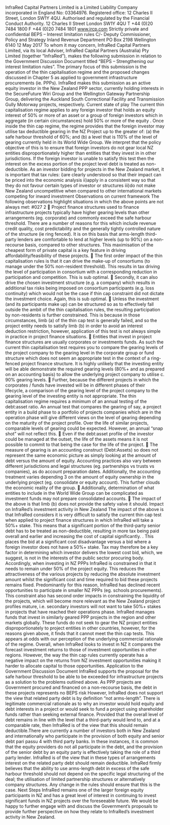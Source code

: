 InfraRed Capital Partners Limited is a Limited Liability Company incorporated in England No: 03364976. Registered office: 12 Charles II Street, London SW1Y 4QU. Authorised and regulated by the Financial Conduct Authority. 12 Charles II Street London SW1Y 4QU T +44 (0)20 7484 1800 F +44 (0)20 7484 1801 www.ircp.com Strictly private and confidential BEPS – Interest limitation rules C/- Deputy Commissioner, Policy and Strategy Inland Revenue Department PO Box 2198 Wellington 6140 12 May 2017 To whom it may concern, InfraRed Capital Partners Limited, via its local Adviser, InfraRed Capital Partners (Australia) Pty Limited (together “InfraRed”), makes the following submission in relation to the Government Discussion Document titled “BEPS – Strengthening our interest limitation rules”. The primary focus of this submission is the operation of the thin capitalisation regime and the proposed changes discussed in Chapter 5 as applied to government infrastructure procurements (ie. PPPs). InfraRed makes this submission as an active equity investor in the New Zealand PPP sector, currently holding interests in the SecureFuture Wiri Group and the Wellington Gateway Partnership Group, delivering the Auckland South Correctional Facility and Transmission Gully Motorway projects, respectively. Current state of play The current thin capitalisation regime applies to any foreign investor that holds an equity interest of 50% or more of an asset or a group of foreign investors which in aggregate (in certain circumstances) hold 50% or more of the equity . Once inside the thin cap regime, the regime provides that the foreign investor may utilise tax deductible gearing in the NZ Project up to the greater of: (a) the safe harbour threshold of 60%; and (b) a level that is 110% of the level of gearing currently held in its World Wide Group. We interpret that the policy objective of this is to ensure that foreign investors do not gear local NZ entities disproportionately higher than entities that they invest in in other jurisdictions. If the foreign investor is unable to satisfy this test then the interest on the excess portion of the project level debt is treated as non-deductible. As an investor bidding for projects in the New Zealand market, it is important that tax rules: i)are clearly understood so that their impact can be priced into the economic analysis ii)apply in a consistent way so that they do not favour certain types of investor or structures iii)do not make New Zealand uncompetitive when compared to other international markets competing for inward investment Observations on current framework The following observations highlight situations in which the above points are not always met: #027 2  Project finance structures used to finance infrastructure projects typically have higher gearing levels than other arrangements (eg. corporate) and commonly exceed the safe harbour threshold. There are a number of reasons for this which include revenue credit quality, cost predictability and the generally tightly controlled nature of the structure (ie ring fenced). It is on this basis that arms-length third-party lenders are comfortable to lend at higher levels (up to 90%) on a non-recourse basis, compared to other structures. This maximisation of the cheapest form of private capital is a key feature in driving affordability/feasibility of these projects.  The first order impact of the thin capitalisation rules is that it can drive the make-up of consortiums (to manage under the 50% non-resident threshold). This results in tax driving the level of participation in consortium with a corresponding reduction in participation and competition. This is sub optimal.  Secondly, it can also drive the chosen investment structure (e.g. a company) which results in additional tax risks being imposed on consortium participants (e.g. loss continuity) which would not be the case if thin cap constraint did not dictate the investment choice. Again, this is sub optimal.  Unless the investment (and its participants make up) can be structured so as to effectively fall outside the ambit of the thin capitalisation rules, the resulting participation by non-residents is further constrained. This is because in those circumstances, limb (a) of the thin cap test is generally failed, and so the project entity needs to satisfy limb (b) in order to avoid an interest deduction restriction, however, application of this test is not always simple in practice in project finance situations.  Entities that invest in project finance structures are usually corporates or investments funds. As such the current thin capitalisation test requires you to compare the gearing levels of the project company to the gearing level in the corporate group or fund structure which does not seem an appropriate test in the context of a ring-fenced project finance structure. It is highly unlikely that the investing entity will be able demonstrate the required gearing levels (80%+ and as prepared on an accounting basis) to allow the underlying project company to utilise c. 90% gearing levels.  Further, because the different projects in which the corporates / funds have invested will be in different phases of their lifecycle, a comparison of the gearing level of the project company to the gearing level of the investing entity is not appropriate. The thin capitalisation regime requires a minimum of an annual testing of the debt:asset ratio. An annual test that compares the gearing of say, a project entity in a build phase to a portfolio of projects companies which are in the operation phase will give different views on the level of gearing depending on the maturity of the project profile. Over the life of similar projects, comparable levels of gearing could be expected. However, an annual “snap shot” will not reflect this.  Even if the debt:asset profile of the investor could be managed at the outset, the life of the assets means it is not possible to commit to that being the case for the life of the project.  The measure of gearing is an accounting construct (Debt:Assets) so does not represent the same economic picture as simply looking at the amount of debt versus the amount of equity. Accounting practices also vary between different jurisdictions and legal structures (eg. partnerships vs trusts vs companies), as do account preparation dates. Additionally, the accounting treatment varies depending 3 on the amount of equity ownership in the underlying project (eg. consolidate or equity account). This further clouds the economic reality of the group.  Additionally, determination of what entities to include in the World Wide Group can be complicated as investment funds may not prepare consolidated accounts.  The impact of the above is that limb (b) does not provide the safety valve it should. Impact on InfraRed’s investment activity in New Zealand The impact of the above is that InfraRed considers it is very difficult to satisfy the current thin cap test when applied to project finance structures in which InfraRed will take a 50%+ stake. This means that a significant portion of the third-party senior debt has to be treated as non-deductible, resulting in more tax being paid overall and earlier and increasing the cost of capital significantly. . This places the bid at a significant cost disadvantage versus a bid where a foreign investor does not have a 50%+ stake. Tax may therefore be a key factor in determining which investor delivers the lowest cost bid, which, we suggest, is not in the interests of the public sector procuring body. Accordingly, when investing in NZ PPPs InfraRed is constrained in that it needs to remain under 50% of the project equity. This reduces the attractiveness of the various projects by reducing the absolute investment amount whilst the significant cost and time required to bid these projects remains fixed. Predominantly for this reason, InfraRed has declined recent opportunities to participate in smaller NZ PPPs (eg. schools procurements). This constraint also has second order impacts in constraining the liquidity of the projects, which will become more relevant as the New Zealand project profiles mature, i.e. secondary investors will not want to take 50%+ stakes in projects that have reached their operations phase. InfraRed manages funds that invest in similarly geared PPP projects in the region and other markets globally. These funds do not seek to gear the NZ project entities disproportionately to project entities in other countries, however, for the reasons given above, it finds that it cannot meet the thin cap tests. This appears at odds with our perception of the underlying commercial rationale of the regime. Overall, when InfraRed looks to invest in NZ it compares the forecast investment returns to those of investment opportunities in other regions. However, the way the thin cap rules currently operate has a negative impact on the returns from NZ investment opportunities making it harder to allocate capital to those opportunities. Application to the Government Discussion Document InfraRed supports the proposal for the safe harbour threshold to be able to be exceeded for infrastructure projects as a solution to the problems outlined above. As PPP projects are Government procured and financed on a non-recourse basis, the debt in these projects represents no BEPS risk However, InfraRed does not support the view that related party debt is by definition “not arms-length”. There is legitimate commercial rationale as to why an investor would hold equity and debt interests in a project or would seek to fund a project using shareholder funds rather than seeking external finance. Provided that the overall level of debt remains in line with the level that a third-party would lend to, and at a comparable rate, then InfraRed is of the view that this should remain deductible.There are currently a number of investors both in New Zealand and internationally who participate in the provision of both equity and senior debt pari passu 4 with third party banks. In these instances, it is common that the equity providers do not all participate in the debt, and the provision of the senior debt by an equity party is effectively taking the role of a third party lender. InfraRed is of the view that in these types of arrangements interest on the related party debt should remain deductible. InfraRed firmly believes that the ability to use arms-length debt in excess of the safe harbour threshold should not depend on the specific legal structuring of the deal; the utilisation of limited partnership structures or alternatively company structures. Any change in the rules should ensure that this is the case. Next Steps InfraRed remains one of the larger foreign equity participants in NZ and has a great level of interest in continuing to invest significant funds in NZ projects over the foreseeable future. We would be happy to further engage with and discuss the Government’s proposals to provide further perspective on how they relate to InfraRed’s investment activity in New Zealand.